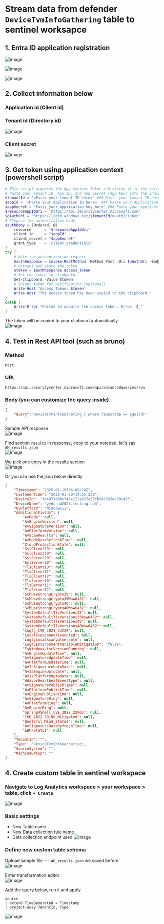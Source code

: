 # Stream data from defender `DeviceTvmInfoGathering` table to sentinel worksapce
## 1. Entra ID application registration
![image](https://github.com/user-attachments/assets/054bec50-1447-48cb-9186-ac2de597c82f)

![image](https://github.com/user-attachments/assets/05e42b5c-e4d7-4a90-a055-063eab002063)

![image](https://github.com/user-attachments/assets/acd2911a-594c-4e21-bfd2-917251eda292)

## 2. Collect information below
### Application id (Client id)
### Tenant id (Directory id)
![image](https://github.com/user-attachments/assets/2a7ebc4b-0dcf-4d44-9779-9e8434f065d9)
### Client secret
![image](https://github.com/user-attachments/assets/fe0df5d1-fb3a-4106-8cdd-0ae7f1ef51d9)


## 3. Get token using application context (powershell script)
```powershell
# This script acquires the App Context Token and stores it in the variable $token for later use in the script.
# Paste your Tenant ID, App ID, and App Secret (App key) into the indicated quotes below.
$tenantId = '<Paste your tenant ID here>' ### Paste your tenant ID here
$appId = '<Paste your Application ID here>' ### Paste your Application ID here
$appSecret = 'Paste your Application key here' ### Paste your Application key here
$resourceAppIdUri = 'https://api.securitycenter.microsoft.com'
$oAuthUri = "https://login.windows.net/$tenantId/oauth2/token"
# Prepare the authorization body
$authBody = [Ordered] @{
    resource      = "$resourceAppIdUri"
    client_id     = "$appId"
    client_secret = "$appSecret"
    grant_type    = 'client_credentials'
}
try {
    # Make the authentication request
    $authResponse = Invoke-RestMethod -Method Post -Uri $oAuthUri -Body $authBody -ErrorAction Stop
    # Extract and store the token
    $token = $authResponse.access_token
    # Set the token to clipboard
    Set-Clipboard -Value $token
    # Output token for verification (optional)
    Write-Host "Access Token: $token"
    Write-Host "The access token has been copied to the clipboard."
}
catch {
    Write-Error "Failed to acquire the access token. Error: $_"
}
```
The token will be copied to your clipboard automatically <br>
![image](https://github.com/user-attachments/assets/462f994c-b692-4dea-856a-1fec346e81c5)

## 4. Test in Rest API tool (such as bruno)
### Method
```
Post
```
### URL
```
https://api.securitycenter.microsoft.com/api/advancedqueries/run
```
### Body (you can customize the query inside)
```json
{
    "Query":"DeviceTvmInfoGathering | where Timestamp >= ago(7d)"
}
```

Sample API response <br>
![image](https://github.com/user-attachments/assets/18093f84-1747-4043-aeaf-8a6388418b1d)

Find section `results` in response, copy to your notepad, let's say `AH_results.json` <br>
![image](https://github.com/user-attachments/assets/87244455-42a1-4940-94a8-bb681aea57e4)

We pick one entry in the results section <br>
![image](https://github.com/user-attachments/assets/cf6b6937-5dd4-41d1-9aba-24067909bcf6)

Or you can use the json below directly <br>
```json
{
    "Timestamp": "2025-02-19T06:09:28Z",
    "LastSeenTime": "2025-01-20T14:55:23Z",
    "DeviceId": "fd4977d8bef46e122a91fc57fb96c362de70c425",
    "DeviceName": "yyds-ad2025.testing.com",
    "OSPlatform": "Windows11",
    "AdditionalFields": {
        "AvMode": null,
        "AvEngineVersion": null,
        "AvSignatureVersion": null,
        "AvPlatformVersion": null,
        "AvScanResults": null,
        "AvModeDataRefreshTime": null,
        "CloudProtectionState": null,
        "SslClient20": null,
        "SslClient30": null,
        "SslServer20": null,
        "SslServer30": null,
        "TlsClient10": null,
        "TlsClient11": null,
        "TlsClient12": null,
        "TlsServer10": null,
        "TlsServer11": null,
        "TlsServer12": null,
        "SchUseStrongCrypto35": null,
        "SchUseStrongCrypto35Wow6432": null,
        "SchUseStrongCrypto40": null,
        "SchUseStrongCrypto40Wow6432": null,
        "SystemDefaultTlsVersions35": null,
        "SystemDefaultTlsVersions35Wow6432": null,
        "SystemDefaultTlsVersions40": null,
        "SystemDefaultTlsVersions40Wow6432": null,
        "Log4j_CVE_2021_44228": null,
        "LocalCveScannerExecuted": null,
        "Log4jLocalScanVulnerable": null,
        "Log4JEnvironmentVariableMitigation": "false",
        "IsWindowsLtscVersionRunning": null,
        "AvEngineUpdateTime": null,
        "AvSignatureUpdateTime": null,
        "AvPlatformUpdateTime": null,
        "AvIsSignatureUptoDate": null,
        "AvIsEngineUptodate": null,
        "AvIsPlatformUptodate": null,
        "WdavorHeartbeatEventType": null,
        "AvSignaturePublishTime": null,
        "AvPlatformPublishTime": null,
        "AvEnginePublishTime": null,
        "AvSignatureRing": null,
        "AvPlatformRing": null,
        "AvEngineRing": null,
        "Spring4Shell_CVE_2022_22965": null,
        "CVE_2022_30190_Mitigated": null,
        "Bootiful_Mind_status": null,
        "AvSignatureDataRefreshTime": null,
        "EBPFStatus": null
    },
    "TenantId": "",
    "Type": "DeviceTvmInfoGathering",
    "SourceSystem": "",
    "MachineGroup": ""
}
```


## 4. Create custom table in sentinel workspace

### Navigate to Log Analytics workspace > your workspace > table, click `+ Create`
![image](https://github.com/user-attachments/assets/ce319deb-d10d-4447-befe-3aa739b06245)

### Basic settings
* New Table name
* New Data collection rule name
* Data collection endpoint used
![image](https://github.com/user-attachments/assets/d2d846b3-2636-4e5a-9f76-feb7524b3af1)

### Define new custom table schema
Upload sample file --- `AH_results.json` we saved before <br>
![image](https://github.com/user-attachments/assets/214a832e-5c27-4cbe-ad52-2c8956c135fb)

Enter transformation editor <br>
![image](https://github.com/user-attachments/assets/449d50a2-ec27-4689-8617-134dfbf31d7d)

Add the query below, run it and apply <br>
```kusto
source
| extend TimeGenerated = Timestamp
| project-away TenantId, Type
```
![image](https://github.com/user-attachments/assets/0759d57c-18da-4c55-88a7-6ca94126ec6a)


